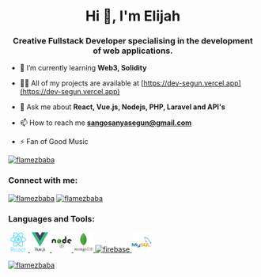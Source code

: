 <h1 align="center">Hi 👋, I'm Elijah</h1>
<h3 align="center">Creative Fullstack Developer specialising in the development of web applications.</h3>

- 🌱 I’m currently learning **Web3, Solidity**

- 👨‍💻 All of my projects are available at [https://dev-segun.vercel.app](https://dev-segun.vercel.app)

- 💬 Ask me about **React, Vue.js, Nodejs, PHP, Laravel and API's**

- 📫 How to reach me **sangosanyasegun@gmail.com**

- ⚡ Fan of Good Music
<p align="left"> <a href="https://github.com/ryo-ma/github-profile-trophy"><img src="https://github-profile-trophy.vercel.app/?username=flamezbaba" alt="flamezbaba" /></a> </p>
<h3 align="left">Connect with me:</h3>
<p align="left">
<a href="https://twitter.com/flamezbaba" target="blank"><img align="center" src="https://raw.githubusercontent.com/rahuldkjain/github-profile-readme-generator/master/src/images/icons/Social/twitter.svg" alt="flamezbaba" height="30" width="40" /></a>
<a href="https://instagram.com/flamezbaba" target="blank"><img align="center" src="https://raw.githubusercontent.com/rahuldkjain/github-profile-readme-generator/master/src/images/icons/Social/instagram.svg" alt="flamezbaba" height="30" width="40" /></a>
</p>

<h3 align="left">Languages and Tools:</h3>
<p align="left">
 <a href="#" target="_blank" rel="noreferrer"> <img src="https://raw.githubusercontent.com/devicons/devicon/master/icons/react/react-original-wordmark.svg" alt="react" width="40" height="40" /> <a href="#" target="_blank" rel="noreferrer"> <img src="https://raw.githubusercontent.com/devicons/devicon/master/icons/vuejs/vuejs-original-wordmark.svg" alt="vue" width="40" height="40" />   <a href="#" target="_blank" rel="noreferrer"> <img src="https://raw.githubusercontent.com/devicons/devicon/master/icons/nodejs/nodejs-original-wordmark.svg" alt="nodejs" width="40" height="40" /> 
  <a href="#" target="_blank" rel="noreferrer"> <img src="https://raw.githubusercontent.com/devicons/devicon/master/icons/mongodb/mongodb-original-wordmark.svg" alt="mongodb" width="40" height="40" /> 
  <a href="#" target="_blank" rel="noreferrer"> <img src="https://www.vectorlogo.zone/logos/firebase/firebase-icon.svg" alt="firebase" width="40" height="40" /> <a href="#" target="_blank" rel="noreferrer"> <img src="https://raw.githubusercontent.com/devicons/devicon/master/icons/mysql/mysql-original-wordmark.svg" alt="mysql" width="40" height="40" /> 
  
  
</p>

<p><img align="center" src="https://github-readme-stats.vercel.app/api/top-langs?username=flamezbaba&show_icons=true&locale=en&layout=compact" alt="flamezbaba" /></p>

